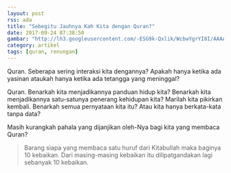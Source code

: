 ```yaml
---
layout: post
rss: ada
title: "Sebegitu Jauhnya Kah Kita dengan Quran?"
date: 2017-09-24 07:38:50
gambar: "http://lh3.googleusercontent.com/-ESG9k-Qxlik/WcbwYgrYI8I/AAAAAAAACRQ/rB71YHyNhE4u8Yx01K__RMwJr5sd1Js6ACLcBGAs/s900/reading_quran_by_yed82-d4jos0r.jpg"
category: artikel
tags: [quran, renungan]
---
```


Quran. Seberapa sering interaksi kita dengannya? Apakah hanya ketika ada yasinan ataukah hanya ketika ada tetangga yang meninggal?

Quran. Benarkah kita menjadikannya panduan hidup kita? Benarkah kita menjadikannya satu-satunya penerang kehidupan kita? Marilah kita pikirkan kembali. Benarkah semua pernyataan kita itu? Atau kita hanya berkata-kata tanpa data?

Masih kurangkah pahala yang dijanjikan oleh-Nya bagi kita yang membaca Quran?

> Barang siapa yang membaca satu huruf dari Kitabullah maka baginya 10 kebaikan. Dari masing-masing kebaikan itu dilipatgandakan lagi sebanyak 10 kebaikan.